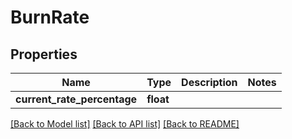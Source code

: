 # BurnRate

## Properties
Name | Type | Description | Notes
------------ | ------------- | ------------- | -------------
**current_rate_percentage** | **float** |  | 

[[Back to Model list]](../README.md#documentation-for-models) [[Back to API list]](../README.md#documentation-for-api-endpoints) [[Back to README]](../README.md)

